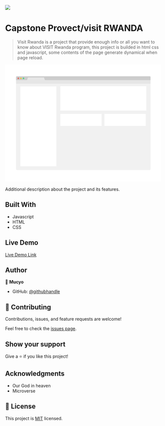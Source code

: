 ![](https://img.shields.io/badge/Microverse-blueviolet)

# Capstone Provect/visit RWANDA

> Visit Rwanda is a project that provide enough info or all you want to know about VISIT Rwanda program, this project is builded in html css and javascript, some contents of the page generate dynamical when page reload.

![screenshot](./app_screenshot.png)

Additional description about the project and its features.

## Built With

- Javascript
- HTML
- CSS

## Live Demo

[Live Demo Link](https://mucyosoda.github.io/Capstone/)

## Author

👤 **Mucyo**

- GitHub: [@githubhandle](https://github.com/Mucyosoda?tab=repositories)

## 🤝 Contributing

Contributions, issues, and feature requests are welcome!

Feel free to check the [issues page](https://github.com/Mucyosoda/Capstone/issues).

## Show your support

Give a ⭐️ if you like this project!

## Acknowledgments

- Our God in heaven
- Microverse

## 📝 License

This project is [MIT](./MIT.md) licensed.
